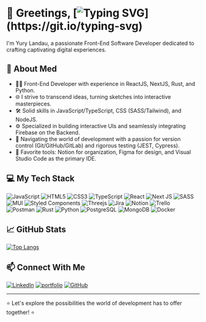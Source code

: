 # 👋 Greetings, [![Typing SVG](https://readme-typing-svg.herokuapp.com?font=General+Sans&size=25&pause=1000&color=A21CAF&background=18001A&vCenter=true&width=380&height=25&lines=Organic+beings!;Time+travelers!;+Artificial+Intelligences!)](https://git.io/typing-svg)

I'm Yury Landau, a passionate Front-End Software Developer dedicated to crafting captivating digital experiences.

## 🚀 About Med

- 👨‍💻 Front-End Developer with experience in ReactJS, NextJS, Rust, and Python.
- 🌐 I strive to transcend ideas, turning sketches into interactive masterpieces.
- 🛠️ Solid skills in JavaScript/TypeScript, CSS (SASS/Tailwind), and NodeJS.
- ⚙️ Specialized in building interactive UIs and seamlessly integrating Firebase on the Backend.
- 🚢 Navigating the world of development with a passion for version control (Git/GitHub/GitLab) and rigorous testing (JEST, Cypress).
- 🧰 Favorite tools: Notion for organization, Figma for design, and Visual Studio Code as the primary IDE.

## 💻️ My Tech Stack
![JavaScript](https://img.shields.io/badge/javascript-%23323330.svg?style=for-the-badge&logo=javascript&logoColor=%23F7DF1E) ![HTML5](https://img.shields.io/badge/html5-%23E34F26.svg?style=for-the-badge&logo=html5&logoColor=white) ![CSS3](https://img.shields.io/badge/css3-%231572B6.svg?style=for-the-badge&logo=css3&logoColor=white) ![TypeScript](https://img.shields.io/badge/typescript-%23007ACC.svg?style=for-the-badge&logo=typescript&logoColor=white) ![React](https://img.shields.io/badge/react-%2320232a.svg?style=for-the-badge&logo=react&logoColor=%2361DAFB) ![Next JS](https://img.shields.io/badge/Next-black?style=for-the-badge&logo=next.js&logoColor=white) ![SASS](https://img.shields.io/badge/SASS-hotpink.svg?style=for-the-badge&logo=SASS&logoColor=white) ![MUI](https://img.shields.io/badge/Material--UI-0081CB?style=for-the-badge&logo=material-ui&logoColor=white) ![Styled Components](https://img.shields.io/badge/styled--components-DB7093?style=for-the-badge&logo=styled-components&logoColor=white)  ![Threejs](https://img.shields.io/badge/threejs-black?style=for-the-badge&logo=three.js&logoColor=white) ![Jira](https://img.shields.io/badge/jira-%230A0FFF.svg?style=for-the-badge&logo=jira&logoColor=white) ![Notion](https://img.shields.io/badge/Notion-%23000000.svg?style=for-the-badge&logo=notion&logoColor=white) ![Trello](https://img.shields.io/badge/Trello-%23026AA7.svg?style=for-the-badge&logo=Trello&logoColor=white) ![Postman](https://img.shields.io/badge/Postman-FF6C37?style=for-the-badge&logo=postman&logoColor=white) ![Rust](https://img.shields.io/badge/Rust-000000?style=for-the-badge&logo=rust&logoColor=white) ![Python](https://img.shields.io/badge/Python-14354C?style=for-the-badge&logo=python&logoColor=white) ![PostgreSQL](https://img.shields.io/badge/PostgreSQL-316192?style=for-the-badge&logo=postgresql&logoColor=white) ![MongoDB](https://img.shields.io/badge/MongoDB-4EA94B?style=for-the-badge&logo=mongodb&logoColor=white) ![Docker](https://img.shields.io/badge/docker-%230db7ed.svg?style=for-the)

## 📈 GitHub Stats

[![Top Langs](https://github-readme-stats.vercel.app/api/top-langs/?username=YuryLandau&layout=compact&bg_color=18001a&border_color=A21CAF&title_color=A21CAF&text_color=FFF)](https://github.com/anuraghazra/github-readme-stats)

## 📫 Connect With Me
[![LinkedIn](https://img.shields.io/badge/LinkedIn-000?style=for-the-badge&logo=linkedin&logoColor=0E76A8)](https://www.linkedin.com/in/yury-landau-van-putten/)
[![portfolio](https://img.shields.io/badge/my_portfolio-000?style=for-the-badge&logo=ko-fi&logoColor=white)](https://landauwebvisuals.tech)
[![GitHub](https://img.shields.io/badge/GitHub-000?style=for-the-badge&logo=github&logoColor=white)](https://github.com/YuryLandau)

---

⭐️ Let's explore the possibilities the world of development has to offer together! ⭐️
